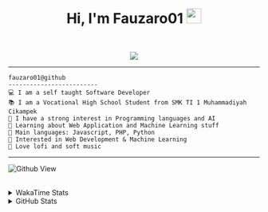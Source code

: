<h1 align="center">
Hi, I'm Fauzaro01
  <img src="https://media.giphy.com/media/hvRJCLFzcasrR4ia7z/giphy.gif" width="30"></h1>
<br/>

<p align="center">
  <a href="https://github.com/DenverCoder1/readme-typing-svg">
    <img src="https://readme-typing-svg.herokuapp.com?lines=Chill%20and%20Coding;Full+Stack+Web+Developer;Student;Software%20Develover;Always%20learning%20new%20things&center=true&width=380&height=45">
  </a>
</p>

<hr>

```
fauzaro01@github
-------------------------
💻 I am a self taught Software Developer
📚 I am a Vocational High School Student from SMK TI 1 Muhammadiyah Cikampek
📝 I have a strong interest in Programming languages and AI
🌱 Learning about Web Application and Machine Learning stuff
🌟 Main languages: Javascript, PHP, Python
🚩 Interested in Web Development & Machine Learning
🎵 Love lofi and soft music 
```

<hr>

![Github View](https://komarev.com/ghpvc/?username=fauzaro01&style=flat-square)
<br><br>
<details>
  <summary>
     WakaTime Stats
  </summary>
  <br>
  <!--START_SECTION:waka-->

```txt
From: 10 September 2021 - To: 02 February 2025

Total Time: 709 hrs 27 mins

JavaScript          220 hrs 9 mins  ███████▓░░░░░░░░░░░░░░░░░   31.03 %
PHP                 123 hrs 36 mins ████▒░░░░░░░░░░░░░░░░░░░░   17.42 %
HTML                88 hrs 5 mins   ███░░░░░░░░░░░░░░░░░░░░░░   12.42 %
EJS                 56 hrs 49 mins  ██░░░░░░░░░░░░░░░░░░░░░░░   08.01 %
Blade Template      56 hrs 20 mins  ██░░░░░░░░░░░░░░░░░░░░░░░   07.94 %
Java                41 hrs 50 mins  █▒░░░░░░░░░░░░░░░░░░░░░░░   05.90 %
CSS                 32 hrs 4 mins   █░░░░░░░░░░░░░░░░░░░░░░░░   04.52 %
JSON                30 hrs 9 mins   █░░░░░░░░░░░░░░░░░░░░░░░░   04.25 %
Python              13 hrs 26 mins  ▒░░░░░░░░░░░░░░░░░░░░░░░░   01.90 %
Other               5 hrs 57 mins   ▒░░░░░░░░░░░░░░░░░░░░░░░░   00.84 %
```

<!--END_SECTION:waka-->
</details>
<details>
  <summary>
    GitHub Stats
  </summary>
  <br>
  <div align="center">
    <img src="https://github-readme-stats.vercel.app/api?username=Fauzaro01&show_icons=true&theme=algolia" alt="Fauzaro01's GitHub Stats" style="margin: 20px;" />
    <img src="https://github-readme-streak-stats.herokuapp.com/?user=Fauzaro01&theme=algolia" alt="Fauzaro01's GitHub Streak" style="margin: 20px;" />
  </div>

  <div align="center">
    <img src="https://github-readme-stats.vercel.app/api?username=Fauzaro01&show_icons=true&locale=en&count_private=true&hide_rank=true&custom_title=My%20GitHub%20Stats&disable_animations=true&theme=algolia" alt="Fauzaro01's Stars" style="margin: 20px;" />
    <img src="https://github-readme-stats.vercel.app/api/top-langs/?username=Fauzaro01&langs_count=8&theme=algolia&layout=compact" alt="Top Languages" style="margin: 20px;" />
  </div>
</details>
